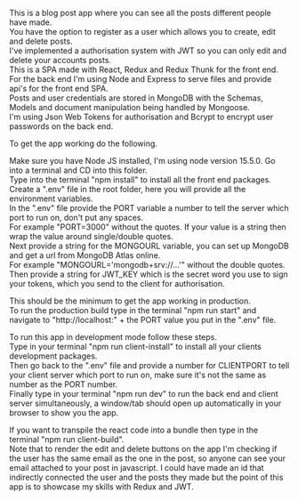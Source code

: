 This is a blog post app where you can see all the posts different people have made.  
You have the option to register as a user which allows you to create, edit and delete posts.  
I've implemented a authorisation system with JWT so you can only edit and delete your accounts posts.  
This is a SPA made with React, Redux and Redux Thunk for the front end.  
For the back end I'm using Node and Express to serve files and provide api's for the front end SPA.  
Posts and user credentials are stored in MongoDB with the Schemas, Models and document manipulation being handled by Mongoose.  
I'm using Json Web Tokens for authorisation and Bcrypt to encrypt user passwords on the back end.  

To get the app working do the following.  

Make sure you have Node JS installed, I'm using node version 15.5.0.
Go into a terminal and CD into this folder.  
Type into the terminal "npm install" to install all the front end packages.  
Create a ".env" file in the root folder, here you will provide all the environment variables.  
In the ".env" file provide the PORT variable a number to tell the server which port to run on, don't put any spaces.  
For example "PORT=3000" without the quotes. If your value is a string then wrap the value around single/double quotes.  
Next provide a string for the MONGOURL variable, you can set up MongoDB and get a url from MongoDB Atlas online.  
For example "MONGOURL='mongodb+srv://...'" without the double quotes.  
Then provide a string for JWT_KEY which is the secret word you use to sign your tokens, which you send to the client for authorisation.  

This should be the minimum to get the app working in production.  
To run the production build type in the terminal "npm run start" and navigate to "http://localhost:" + the PORT value you put in the ".env" file.  

To run this app in development mode follow these steps.  
Type in your terminal "npm run client-install" to install all your clients development packages.  
Then go back to the ".env" file and provide a number for CLIENTPORT to tell your client server which port to run on, make sure it's not the same as number as the PORT number.  
Finally type in your terminal "npm run dev" to run the back end and client server simultaneously, a window/tab should open up automatically in your browser to show you the app.  

If you want to transpile the react code into a bundle then type in the terminal "npm run client-build".  
Note that to render the edit and delete buttons on the app I'm checking if the user has the same email as the one in the post, so anyone can see your email attached to your post in javascript. I could have made an id that indirectly connected the user and the posts they made but the point of this app is to showcase my skills with Redux and JWT.  